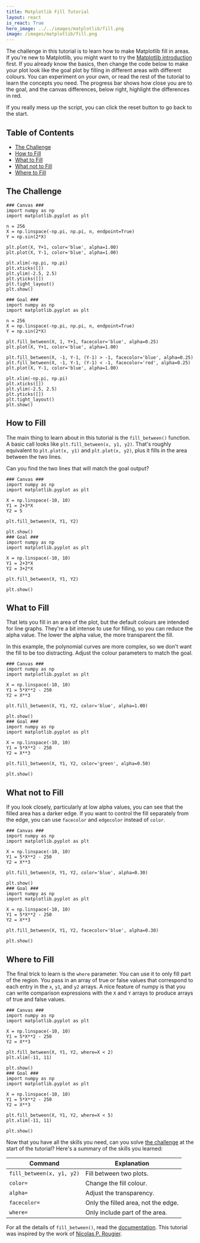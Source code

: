 ```yaml
---
title: Matplotlib Fill Tutorial
layout: react
is_react: True
hero_image: ../../images/matplotlib/fill.png
image: /images/matplotlib/fill.png
---
```

The challenge in this tutorial is to learn how to make Matplotlib fill in areas.
If you're new to Matplotlib, you might want to try the [Matplotlib introduction]
first. If you already know the basics, then change the code below to make your
plot look like the goal plot by filling in different areas with different
colours. You can experiment on your own, or read the rest of the tutorial to
learn the concepts you need. The progress bar shows how close you are to the
goal, and the canvas differences, below right, highlight the differences in red.

If you really mess up the script, you can click the reset button to go back to
the start.

[Matplotlib introduction]: intro.md

## Table of Contents
* [The Challenge]
* [How to Fill]
* [What to Fill]
* [What not to Fill]
* [Where to Fill]

[The Challenge]: #the-challenge
[How to Fill]: #how-to-fill
[What to Fill]: #what-to-fill
[What not to Fill]: #what-not-to-fill
[Where to Fill]: #where-to-fill

## The Challenge
    ### Canvas ###
    import numpy as np
    import matplotlib.pyplot as plt
    
    n = 256
    X = np.linspace(-np.pi, np.pi, n, endpoint=True)
    Y = np.sin(2*X)
    
    plt.plot(X, Y+1, color='blue', alpha=1.00)
    plt.plot(X, Y-1, color='blue', alpha=1.00)
    
    plt.xlim(-np.pi, np.pi)
    plt.xticks([])
    plt.ylim(-2.5, 2.5)
    plt.yticks([])
    plt.tight_layout()
    plt.show()
    
    ### Goal ###
    import numpy as np
    import matplotlib.pyplot as plt
    
    n = 256
    X = np.linspace(-np.pi, np.pi, n, endpoint=True)
    Y = np.sin(2*X)
    
    plt.fill_between(X, 1, Y+1, facecolor='blue', alpha=0.25)
    plt.plot(X, Y+1, color='blue', alpha=1.00)
    
    plt.fill_between(X, -1, Y-1, (Y-1) > -1, facecolor='blue', alpha=0.25)
    plt.fill_between(X, -1, Y-1, (Y-1) < -1, facecolor='red', alpha=0.25)
    plt.plot(X, Y-1, color='blue', alpha=1.00)
    
    plt.xlim(-np.pi, np.pi)
    plt.xticks([])
    plt.ylim(-2.5, 2.5)
    plt.yticks([])
    plt.tight_layout()
    plt.show()

## How to Fill
The main thing to learn about in this tutorial is the `fill_between()` function.
A basic call looks like `plt.fill_between(x, y1, y2)`. That's roughly equivalent
to `plt.plot(x, y1)` and `plt.plot(x, y2)`, plus it fills in the area between
the two lines.

Can you find the two lines that will match the goal output?

    ### Canvas ###
    import numpy as np
    import matplotlib.pyplot as plt
    
    X = np.linspace(-10, 10)
    Y1 = 2+3*X
    Y2 = 5
    
    plt.fill_between(X, Y1, Y2)
    
    plt.show()
    ### Goal ###
    import numpy as np
    import matplotlib.pyplot as plt
    
    X = np.linspace(-10, 10)
    Y1 = 2+3*X
    Y2 = 3+2*X
    
    plt.fill_between(X, Y1, Y2)
    
    plt.show()

## What to Fill
That lets you fill in an area of the plot, but the default colours are intended
for line graphs. They're a bit intense to use for filling, so you can reduce
the alpha value. The lower the alpha value, the more transparent the fill.

In this example, the polynomial curves are more complex, so we don't want the
fill to be too distracting. Adjust the colour parameters to match the goal.

    ### Canvas ###
    import numpy as np
    import matplotlib.pyplot as plt
    
    X = np.linspace(-10, 10)
    Y1 = 5*X**2 - 250
    Y2 = X**3
    
    plt.fill_between(X, Y1, Y2, color='blue', alpha=1.00)
    
    plt.show()
    ### Goal ###
    import numpy as np
    import matplotlib.pyplot as plt
    
    X = np.linspace(-10, 10)
    Y1 = 5*X**2 - 250
    Y2 = X**3
    
    plt.fill_between(X, Y1, Y2, color='green', alpha=0.50)
    
    plt.show()

## What not to Fill
If you look closely, particularly at low alpha values, you can see that the
filled area has a darker edge. If you want to control the fill separately from
the edge, you can use `facecolor` and `edgecolor` instead of `color`.

    ### Canvas ###
    import numpy as np
    import matplotlib.pyplot as plt
    
    X = np.linspace(-10, 10)
    Y1 = 5*X**2 - 250
    Y2 = X**3
    
    plt.fill_between(X, Y1, Y2, color='blue', alpha=0.30)
    
    plt.show()
    ### Goal ###
    import numpy as np
    import matplotlib.pyplot as plt
    
    X = np.linspace(-10, 10)
    Y1 = 5*X**2 - 250
    Y2 = X**3
    
    plt.fill_between(X, Y1, Y2, facecolor='blue', alpha=0.30)
    
    plt.show()

## Where to Fill
The final trick to learn is the `where` parameter. You can use it to only fill
part of the region. You pass in an array of true or false values that correspond
to each entry in the `x`, `y1`, and `y2` arrays. A nice feature of numpy is that
you can write comparison expressions with the `X` and `Y` arrays to produce
arrays of true and false values.

    ### Canvas ###
    import numpy as np
    import matplotlib.pyplot as plt
    
    X = np.linspace(-10, 10)
    Y1 = 5*X**2 - 250
    Y2 = X**3
    
    plt.fill_between(X, Y1, Y2, where=X < 2)
    plt.xlim(-11, 11)
    
    plt.show()
    ### Goal ###
    import numpy as np
    import matplotlib.pyplot as plt
    
    X = np.linspace(-10, 10)
    Y1 = 5*X**2 - 250
    Y2 = X**3
    
    plt.fill_between(X, Y1, Y2, where=X < 5)
    plt.xlim(-11, 11)
    
    plt.show()

Now that you have all the skills you need, can you solve [the challenge] at the
start of the tutorial? Here's a summary of the skills you learned:

| Command                   | Explanation                         |
|---------------------------|-------------------------------------|
| `fill_between(x, y1, y2)` | Fill between two plots.             |
| `color=`                  | Change the fill colour.             |
| `alpha=`                  | Adjust the transparency.            |
| `facecolor=`              | Only the filled area, not the edge. |
| `where=`                  | Only include part of the area.      |

For all the details of `fill_between()`, read the [documentation]. This tutorial
was inspired by the work of [Nicolas P. Rougier].

[the challenge]: #the-challenge
[documentation]: https://matplotlib.org/stable/api/_as_gen/matplotlib.pyplot.fill_between.html
[Nicolas P. Rougier]: https://github.com/rougier/matplotlib-tutorial#user-content-regular-plots
